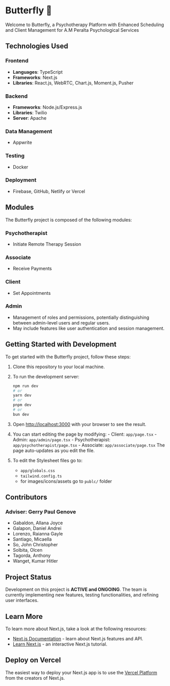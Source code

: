 # Butterfly 🦋

Welcome to Butterfly, a Psychotherapy Platform with Enhanced Scheduling and Client Management for A.M Peralta Psychological Services

## Technologies Used

### Frontend

- **Languages**: TypeScript
- **Frameworks**: Next.js
- **Libraries**: React.js, WebRTC, Chart.js, Moment.js, Pusher

### Backend

- **Frameworks**: Node.js/Express.js
- **Libraries**: Twilio
- **Server**: Apache

### Data Management

- Appwrite

### Testing

- Docker

### Deployment

- Firebase, GitHub, Netlify or Vercel

## Modules

The Butterfly project is composed of the following modules:

### Psychotherapist

- Initiate Remote Therapy Session

### Associate

- Receive Payments

### Client

- Set Appointments

### Admin

- Management of roles and permissions, potentially distinguishing between admin-level users and regular users.
- May include features like user authentication and session management.

## Getting Started with Development

To get started with the Butterfly project, follow these steps:

1. Clone this repository to your local machine.
2. To run the development server:

   ```bash
   npm run dev
   # or
   yarn dev
   # or
   pnpm dev
   # or
   bun dev
   ```

3. Open [http://localhost:3000](http://localhost:3000) with your browser to see the result.
4. You can start editing the page by modifying: - Client: `app/page.tsx` - Admin: `app/admin/page.tsx` - Psychotherapist: `app/psychotherapist/page.tsx` - Associate: `app/associate/page.tsx`
   The page auto-updates as you edit the file.

5. To edit the Stylesheet files go to:
   - `app/globals.css`
   - `tailwind.config.ts`
   - for images/icons/assets go to `publc/` folder

## Contributors

### Adviser: Gerry Paul Genove

- Gabaldon, Allana Joyce
- Galapon, Daniel Andrei
- Lorenzo, Raianna Gayle
- Santiago, Micaella
- So, John Christopher
- Solbita, Olcen
- Tagorda, Anthony
- Wanget, Kumar Hitler

## Project Status

Development on this project is **ACTIVE and ONGOING**. The team is currently implementing new features, testing functionalities, and refining user interfaces.

## Learn More

To learn more about Next.js, take a look at the following resources:

- [Next.js Documentation](https://nextjs.org/docs) - learn about Next.js features and API.
- [Learn Next.js](https://nextjs.org/learn) - an interactive Next.js tutorial.

## Deploy on Vercel

The easiest way to deploy your Next.js app is to use the [Vercel Platform](https://vercel.com/new?utm_medium=default-template&filter=next.js&utm_source=create-next-app&utm_campaign=create-next-app-readme) from the creators of Next.js.
